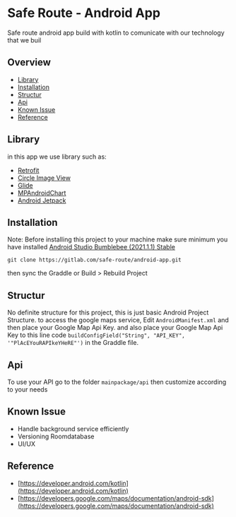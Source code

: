 # Safe Route - Android App

Safe route android app build with kotlin to comunicate with our technology that we buil

## Overview

- [Library](#library)
- [Installation](#installation)
- [Structur](#structur)
- [Api](#api)
- [Known Issue](#known-issue)
- [Reference](#reference)

## Library

in this app we use library such as:

- [Retrofit](https://github.com/square/retrofit)
- [Circle Image View](https://github.com/hdodenhof/CircleImageView)
- [Glide](https://github.com/bumptech/glide)
- [MPAndroidChart](https://github.com/PhilJay/MPAndroidChart)
- [Android Jetpack](https://developer.android.com/jetpack)

## Installation

Note: Before installing this project to your machine make sure minimum you have installed [Android Studio Bumblebee (2021.1.1) Stable](https://android-developers.googleblog.com/2022/01/android-studio-bumblebee-202111-stable.html)

```
git clone https://gitlab.com/safe-route/android-app.git
```

then sync the Graddle or Build > Rebuild Project

## Structur

No definite structure for this project, this is just basic Android Project Structure.
to access the google maps service, Edit `AndroidManifest.xml` and then place your Google Map Api Key. and also place your Google Map Api Key to this line code `buildConfigField("String", "API_KEY", '"PlAcEYouRAPIkeYHeRE"')` in the Graddle file.

## Api

To use your API go to the folder `mainpackage/api` then customize according to your needs

## Known Issue

- Handle background service efficiently
- Versioning Roomdatabase
- UI/UX

## Reference

- [https://developer.android.com/kotlin](https://developer.android.com/kotlin)
- [https://developers.google.com/maps/documentation/android-sdk](https://developers.google.com/maps/documentation/android-sdk)
